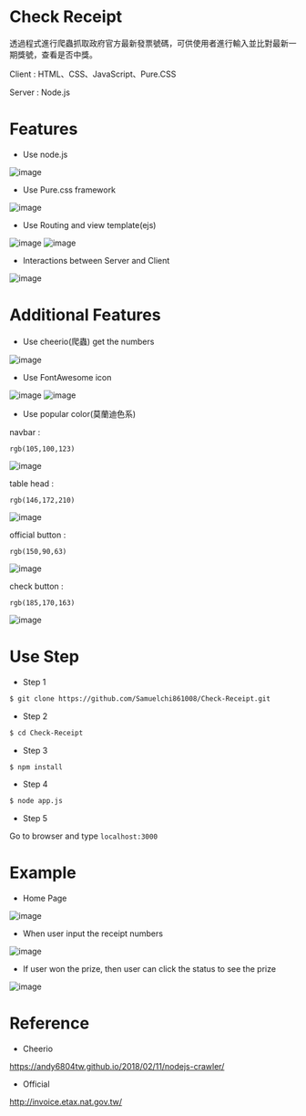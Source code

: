 # Check Receipt 

透過程式進行爬蟲抓取政府官方最新發票號碼，可供使用者進行輸入並比對最新一期獎號，查看是否中獎。 

Client : HTML、CSS、JavaScript、Pure.CSS 

Server : Node.js

# Features 

* Use node.js 

![image](https://github.com/Samuelchi861008/Check-Receipt/blob/master/UseNodeJS.JPG) 

* Use Pure.css framework 

![image](https://github.com/Samuelchi861008/Check-Receipt/blob/master/UsePureCSS.JPG) 

* Use Routing and view template(ejs) 

![image](https://github.com/Samuelchi861008/Check-Receipt/blob/master/Interactions.JPG) 
![image](https://github.com/Samuelchi861008/Check-Receipt/blob/master/UseEJS.JPG) 

* Interactions between Server and Client 

![image](https://github.com/Samuelchi861008/Check-Receipt/blob/master/interact.gif) 

# Additional Features 

* Use cheerio(爬蟲) get the numbers 

![image](https://github.com/Samuelchi861008/Check-Receipt/blob/master/cheerio.JPG) 

* Use FontAwesome icon 

![image](https://github.com/Samuelchi861008/Check-Receipt/blob/master/FontAwesome.JPG) 
![image](https://github.com/Samuelchi861008/Check-Receipt/blob/master/FontAwesomeicon.JPG) 

* Use popular color(莫蘭迪色系) 

navbar : 

```
rgb(105,100,123)
```  

![image](https://github.com/Samuelchi861008/Check-Receipt/blob/master/navbarcolor.JPG)

table head : 

```
rgb(146,172,210)
```  

![image](https://github.com/Samuelchi861008/Check-Receipt/blob/master/theadcolor.JPG)

official button :

```
rgb(150,90,63)
```  

![image](https://github.com/Samuelchi861008/Check-Receipt/blob/master/bt1color.JPG)

check button :

```
rgb(185,170,163)
``` 

![image](https://github.com/Samuelchi861008/Check-Receipt/blob/master/bt2color.JPG)

# Use Step 

* Step 1 
```bash
$ git clone https://github.com/Samuelchi861008/Check-Receipt.git
``` 

* Step 2 
```bash
$ cd Check-Receipt
``` 

* Step 3 
```bash
$ npm install
``` 

* Step 4 
```bash
$ node app.js
``` 

* Step 5

Go to browser and type `localhost:3000`

# Example 

* Home Page 

![image](https://github.com/Samuelchi861008/Check-Receipt/blob/master/homePage.JPG) 

* When user input the receipt numbers 

![image](https://github.com/Samuelchi861008/Check-Receipt/blob/master/afterInput.JPG) 

* If user won the prize, then user can click the status to see the prize 

![image](https://github.com/Samuelchi861008/Check-Receipt/blob/master/clickPrize.JPG) 

# Reference 

* Cheerio 

https://andy6804tw.github.io/2018/02/11/nodejs-crawler/ 

* Official 

http://invoice.etax.nat.gov.tw/

